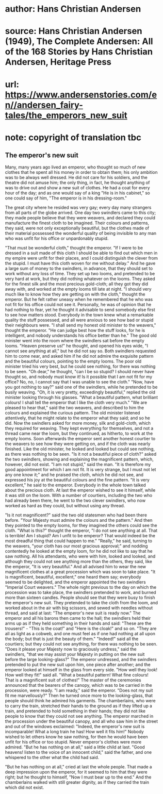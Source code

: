 # author: Hans Christian Andersen
# source: Hans Christian Andersen (1949), The Complete Andersen: All of the 168 Stories by Hans Christian Andersen, Heritage Press
# url: https://www.andersenstories.com/en//andersen_fairy-tales/the_emperors_new_suit
# note: copyright of translation tbc

## The emperor's new suit 

Many, many years ago lived an emperor, who thought so much of new
clothes that he spent all his money in order to obtain them; his only
ambition was to be always well dressed. He did not care for his
soldiers, and the theatre did not amuse him; the only thing, in fact, he
thought anything of was to drive out and show a new suit of clothes. He
had a coat for every hour of the day; and as one would say of a king
"He is in his cabinet," so one could say of him, "The emperor is in
his dressing-room."

The great city where he resided was very gay; every day many strangers
from all parts of the globe arrived. One day two swindlers came to this
city; they made people believe that they were weavers, and declared they
could manufacture the finest cloth to be imagined. Their colours and
patterns, they said, were not only exceptionally beautiful, but the
clothes made of their material possessed the wonderful quality of being
invisible to any man who was unfit for his office or unpardonably
stupid.

"That must be wonderful cloth," thought the emperor. "If I were to be
dressed in a suit made of this cloth I should be able to find out which
men in my empire were unfit for their places, and I could distinguish
the clever from the stupid. I must have this cloth woven for me without
delay." And he gave a large sum of money to the swindlers, in advance,
that they should set to work without any loss of time. They set up two
looms, and pretended to be very hard at work, but they did nothing
whatever on the looms. They asked for the finest silk and the most
precious gold-cloth; all they got they did away with, and worked at the
empty looms till late at night.
"I should very much like to know how they are getting on with the
cloth," thought the emperor. But he felt rather uneasy when he
remembered that he who was not fit for his office could not see it.
Personally, he was of opinion that he had nothing to fear, yet he
thought it advisable to send somebody else first to see how matters
stood. Everybody in the town knew what a remarkable quality the stuff
possessed, and all were anxious to see how bad or stupid their
neighbours were.
"I shall send my honest old minister to the weavers," thought the
emperor. "He can judge best how the stuff looks, for he is intelligent,
and nobody understands his office better than he."
The good old minister went into the room where the swindlers sat before
the empty looms. "Heaven preserve us!" he thought, and opened his eyes
wide, "I cannot see anything at all," but he did not say so. Both
swindlers requested him to come near, and asked him if he did not admire
the exquisite pattern and the beautiful colours, pointing to the empty
looms. The poor old minister tried his very best, but he could see
nothing, for there was nothing to be seen. "Oh dear," he thought,
"can I be so stupid? I should never have thought so, and nobody must
know it! Is it possible that I am not fit for my office? No, no, I
cannot say that I was unable to see the cloth."
"Now, have you got nothing to say?" said one of the swindlers, while
he pretended to be busily weaving.
"Oh, it is very pretty, exceedingly beautiful," replied the old
minister looking through his glasses. "What a beautiful pattern, what
brilliant colours! I shall tell the emperor that I like the cloth very
much."
"We are pleased to hear that," said the two weavers, and described to
him the colours and explained the curious pattern. The old minister
listened attentively, that he might relate to the emperor what they
said; and so he did.
Now the swindlers asked for more money, silk and gold-cloth, which they
required for weaving. They kept everything for themselves, and not a
thread came near the loom, but they continued, as hitherto, to work at
the empty looms.
Soon afterwards the emperor sent another honest courtier to the weavers
to see how they were getting on, and if the cloth was nearly finished.
Like the old minister, he looked and looked but could see nothing, as
there was nothing to be seen.
"Is it not a beautiful piece of cloth?" asked the two swindlers,
showing and explaining the magnificent pattern, which, however, did not
exist.
"I am not stupid," said the man. "It is therefore my good appointment
for which I am not fit. It is very strange, but I must not let any one
know it;" and he praised the cloth, which he did not see, and expressed
his joy at the beautiful colours and the fine pattern. "It is very
excellent," he said to the emperor.
Everybody in the whole town talked about the precious cloth. At last the
emperor wished to see it himself, while it was still on the loom. With a
number of courtiers, including the two who had already been there, he
went to the two clever swindlers, who now worked as hard as they could,
but without using any thread.

"Is it not magnificent?" said the two old statesmen who had been there
before. "Your Majesty must admire the colours and the pattern." And
then they pointed to the empty looms, for they imagined the others could
see the cloth.
"What is this?" thought the emperor, "I do not see anything at all.
That is terrible! Am I stupid? Am I unfit to be emperor? That would
indeed be the most dreadful thing that could happen to me."
"Really," he said, turning to the weavers, "your cloth has our most
gracious approval;" and nodding contentedly he looked at the empty
loom, for he did not like to say that he saw nothing. All his
attendants, who were with him, looked and looked, and although they
could not see anything more than the others, they said, like the
emperor, "It is very beautiful." And all advised him to wear the new
magnificent clothes at a great procession which was soon to take place.
"It is magnificent, beautiful, excellent," one heard them say;
everybody seemed to be delighted, and the emperor appointed the two
swindlers "Imperial Court weavers."
The whole night previous to the day on which the procession was to take
place, the swindlers pretended to work, and burned more than sixteen
candles. People should see that they were busy to finish the emperor's
new suit. They pretended to take the cloth from the loom, and worked
about in the air with big scissors, and sewed with needles without
thread, and said at last: "The emperor's new suit is ready now."
The emperor and all his barons then came to the hall; the swindlers held
their arms up as if they held something in their hands and said: "These
are the trousers!" - "This is the coat!" and "Here is the cloak!"
and so on. "They are all as light as a cobweb, and one must feel as if
one had nothing at all upon the body; but that is just the beauty of
them."
"Indeed!" said all the courtiers; but they could not see anything, for
there was nothing to be seen.
"Does it please your Majesty now to graciously undress," said the
swindlers, "that we may assist your Majesty in putting on the new suit
before the large looking-glass?"
The emperor undressed, and the swindlers pretended to put the new suit
upon him, one piece after another; and the emperor looked at himself in
the glass from every side.
"How well they look! How well they fit!" said all. "What a beautiful
pattern! What fine colours! That is a magnificent suit of clothes!"
The master of the ceremonies announced that the bearers of the canopy,
which was to be carried in the procession, were ready.
"I am ready," said the emperor. "Does not my suit fit me
marvellously?" Then he turned once more to the looking-glass, that
people should think he admired his garments.
The chamberlains, who were to carry the train, stretched their hands to
the ground as if they lifted up a train, and pretended to hold something
in their hands; they did not like people to know that they could not see
anything.
The emperor marched in the procession under the beautiful canopy, and
all who saw him in the street and out of the windows exclaimed:
"Indeed, the emperor's new suit is incomparable! What a long train he
has! How well it fits him!" Nobody wished to let others know he saw
nothing, for then he would have been unfit for his office or too stupid.
Never emperor's clothes were more admired.
"But he has nothing on at all," said a little child at last. "Good
heavens! listen to the voice of an innocent child," said the father,
and one whispered to the other what the child had said.

"But he has nothing on at all," cried at last the whole people. That
made a deep impression upon the emperor, for it seemed to him that they
were right; but he thought to himself, "Now I must bear up to the
end." And the chamberlains walked with still greater dignity, as if
they carried the train which did not exist.
